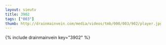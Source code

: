 ```yaml
--- 
layout: sieutv
title: 3902
tags: ["003"]
thumb: http://drainmainvein.com/media/videos/tmb/000/003/902/player.jpg
---
```

{% include drainmainvein key="3902" %} 
